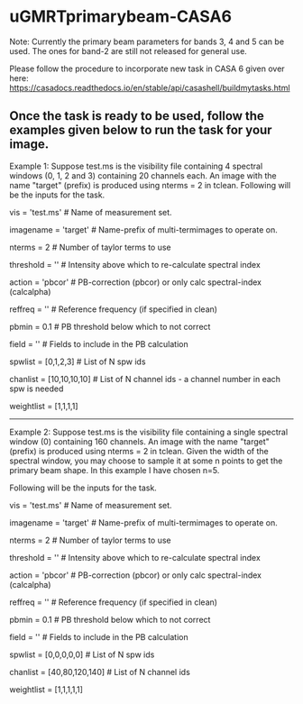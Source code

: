 # uGMRTprimarybeam-CASA6

Note: Currently the primary beam parameters for bands 3, 4 and 5 can be used. The ones for band-2 are still not released for general use.

Please follow the procedure to incorporate new task in CASA 6 given over here:
https://casadocs.readthedocs.io/en/stable/api/casashell/buildmytasks.html

Once the task is ready to be used, follow the examples given below to run the task for your image.
-----------------------------------------------------------------------------------------------------
Example 1:
Suppose test.ms is the visibility file containing 4 spectral windows (0, 1, 2 and 3) containing 
20 channels each. An image with the name "target" (prefix) is produced using nterms = 2 in tclean. 
Following will be the inputs for the task.

vis           = 'test.ms'                      # Name of measurement set.

imagename     = 'target'                      # Name-prefix of multi-termimages to operate on.

nterms        = 2                       # Number of taylor terms to use

threshold     = ''                      # Intensity above which to re-calculate spectral index

action        = 'pbcor'                 # PB-correction (pbcor) or only calc spectral-index (calcalpha)

reffreq    = ''                      # Reference frequency (if specified in clean)

pbmin      = 0.1                     # PB threshold below which to not correct

field      = ''                      # Fields to include in the PB calculation

spwlist    = [0,1,2,3]                      # List of N spw ids

chanlist   = [10,10,10,10]                      # List of N channel ids - a channel number in each spw is needed

weightlist = [1,1,1,1]         


-----------------------------------------------------------------------------------------------------
Example 2:
Suppose test.ms is the visibility file containing a single spectral window (0) containing 160 channels. 
An image with the name "target" (prefix) is produced using nterms = 2 in tclean. Given the width of the 
spectral window, you may choose to sample it at some n points to get the primary beam shape. In this 
example I have chosen n=5.

Following will be the inputs for the task.

vis           = 'test.ms'                      # Name of measurement set.

imagename     = 'target'                      # Name-prefix of multi-termimages to operate on.

nterms        = 2                       # Number of taylor terms to use

threshold     = ''                      # Intensity above which to re-calculate spectral index

action        = 'pbcor'                 # PB-correction (pbcor) or only calc spectral-index (calcalpha)

reffreq    = ''                      # Reference frequency (if specified in clean)

pbmin      = 0.1                     # PB threshold below which to not correct

field      = ''                      # Fields to include in the PB calculation

spwlist    = [0,0,0,0,0]                      # List of N spw ids

chanlist   = [40,80,120,140]                      # List of N channel ids

weightlist = [1,1,1,1,1]         

